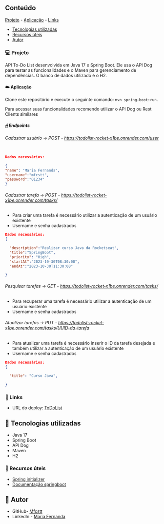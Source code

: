


## Conteúdo

[Projeto](#projeto)
    - [Aplicação](#Aplicação)
    - [Links](#links)
- [Tecnologias utilizadas](#tecnologias-utilizadas)
- [Recursos úteis](#recursos-úteis)
- [Autor](#autor)



### 💻 Projeto

API To-Do List desenvolvida em Java 17 e Spring Boot. Ele usa o API Dog para testar as funcionalidades e o Maven para gerenciamento de dependências. O banco de dados utilizado é o H2.


#### ☁️ Aplicação

Clone este repositório e execute o seguinte comando: `mvn spring-boot:run`.

Para acessar suas funcionalidades recomendo utilizar o API Dog ou Rest Clients similares 

##### 🖱 Endpoints
###### Cadastrar usuário -> POST - https://todolist-rocket-x1be.onrender.com/user
```json

Dados necessários:

{
"name": "Maria Fernanda",
"username":"mfcstt",
"password":"01234"
}
```

###### Cadastrar tarefa -> POST - https://todolist-rocket-x1be.onrender.com/tasks/
- Para criar uma tarefa é necessário utilizar a autenticação de um usuário existente
- Username e senha cadastrados
```json
Dados necessários:
{

  "description":"Realizar curso Java da Rocketseat",
  "title":"SpringBoot",
  "priority": "High",
  "startAt":"2023-10-30T08:30:00",
  "endAt":"2023-10-30T11:30:00"

}
```

###### Pesquisar tarefas -> GET - https://todolist-rocket-x1be.onrender.com/tasks/
- Para recuperar uma tarefa é necessário utilizar a autenticação de um usuário existente
- Username e senha cadastrados

###### Atualizar tarefas -> PUT - https://todolist-rocket-x1be.onrender.com/tasks/UUID-da-tarefa
- Para atualizar uma tarefa é necessário inserir o ID da tarefa desejada e também utilizar a autenticação de um usuário existente
- Username e senha cadastrados
```json
Dados necessários:
{

  "title": "Curso Java",
  
}
```

### 🔗 Links


- URL do deploy: [ToDoList](https://todolist-rocket-x1be.onrender.com)
## 🖤 Tecnologias utilizadas

- Java 17
- Spring Boot
- API Dog
- Maven
- H2

### 📑 Recursos úteis
-  [Spring initializer](https://start.spring.io)
- [Documentação springboot](https://spring.io/guides/gs/spring-boot/)


## 💬 Autor

- GitHub- [Mfcstt](https://github.com/mfcstt)
- LinkedIn - [Maria Fernanda](https://www.linkedin.com/in/mfcstt)




